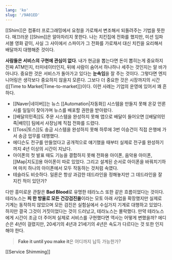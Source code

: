 ```yaml
---
lang: 'ko'
slug: '/9A01ED'
---
```


[[Shim]]은 컴퓨터 프로그래밍에서 요청을 가로채서 변조해서 되돌려주는 기법을 뜻한다. 매끄러운 [[Shim]]은 알아차리지 못한다. 나는 치킨집에 전화를 했지만, 미션 임파서블 영화 같이, 사실 그 사이에서 스파이가 그 전화를 가로채서 대신 치킨을 요리해서 배달까지 대행해준 것이다.

**사람들은 서비스의 구현에 관심이 없다**. 내가 현금을 뽑는다면 돈이 뽑히는게 중요하지 진짜 ATM인지, 터미네이터인지, 뒤에 사람이 숨어서 하나하나 세주는 것인지는 알 바가 아니다. 중요한 것은 서비스가 돌아가고 있다는 **눈속임**을 잘 주는 것이다. 그렇다면 엔지니어링은 생각보다 중요하지 않을지 모른다. 그보다 더 중요한 것은 시장까지의 시간([[Time to Market|Time-to-market]])이다. 이런 사례는 기업의 운영에 있어서 꽤 흔하다.

- [[Naver|네이버]]는 뉴스 [[Automation|자동화]] 시스템을 만들지 못해 온갖 언론사를 일일이 찾아가며 뉴스를 배포할 권한을 받아왔다.
- [[배달의민족]]도 주문 시스템을 완성하지 못해 앱으로 배달이 들어오면 [[배달의민족|배민]] 팀에서 사장님께 직접 전화를 드렸다.
- [[Toss|토스]]도 송금 시스템을 완성하지 못해 하루에 3번 이승건이 직접 은행에 가서 송금 업무를 대행했다.
- 에디슨도 전구를 만들었다고 공개적으로 얘기했을 때부터 실제로 전구를 완성하기까지 4년 이상의 시간이 지났다.
- 아이폰의 첫 발표 때도 기능을 결합하지 못해 전화용 아이폰, 음악용 아이폰, [[Map|지도]]용 아이폰이 따로 있었다. 그리고 설계된 순서로 아이폰을 바꿔치기하며 마치 하나의 아이폰에서 모두 작동하는 것처럼 속였다.
- 테슬라도 비슷하다. 일론은 항상 과감한 데드라인을 정해놓지만 그 데드라인을 잘 지킨 적이 있던가?

다만 흥미로운 관찰은 **Bad Blood**로 유명한 테라노스 또한 같은 흐름이었다는 것이다. 테라노스는 **피 한 방울로 모든 건강검진을**이라는 모토 아래 사업을 확장했지만 실제로 기계는 동작하지 않았으며 모든 검진은 실험실에서 수십가지 기계로 대행하고 있었다. 하지만 결국 그것이 거짓이었다는 것이 드러났고, 테라노스는 몰락했다. 만약 테라노스에게 시간이 조금 더 주어져 실제로 서비스를 구현했다면 역사는 어떻게 변했을까? 에디슨은 4년이 걸렸지만, 20세기의 4년과 21세기의 4년은 속도가 다르다는 것 또한 인지해야 한다.

> **Fake it until you make it**은 어디까지 납득 가능한가?

[[Service Shimming]]
